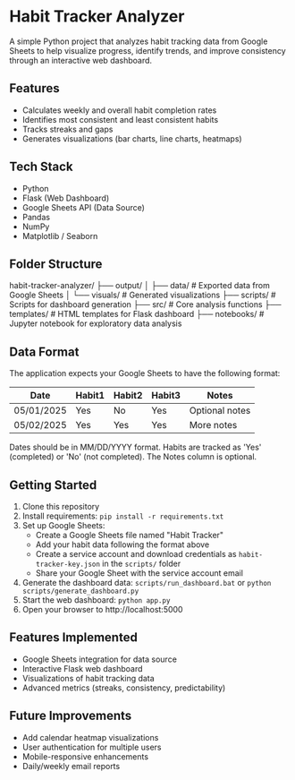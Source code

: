 # Habit Tracker Analyzer

A simple Python project that analyzes habit tracking data from Google Sheets to help visualize progress, identify trends, and improve consistency through an interactive web dashboard.

## Features

- Calculates weekly and overall habit completion rates
- Identifies most consistent and least consistent habits
- Tracks streaks and gaps
- Generates visualizations (bar charts, line charts, heatmaps)

## Tech Stack

- Python
- Flask (Web Dashboard)
- Google Sheets API (Data Source)
- Pandas
- NumPy
- Matplotlib / Seaborn

## Folder Structure

habit-tracker-analyzer/
├── output/
│   ├── data/ # Exported data from Google Sheets
│   └── visuals/ # Generated visualizations
├── scripts/ # Scripts for dashboard generation
├── src/ # Core analysis functions
├── templates/ # HTML templates for Flask dashboard
├── notebooks/ # Jupyter notebook for exploratory data analysis

## Data Format

The application expects your Google Sheets to have the following format:

| Date       | Habit1   | Habit2   | Habit3   | Notes     |
|------------|----------|----------|----------|--------|
| 05/01/2025 | Yes      | No       | Yes      | Optional notes |
| 05/02/2025 | Yes      | Yes      | Yes      | More notes |

Dates should be in MM/DD/YYYY format. Habits are tracked as 'Yes' (completed) or 'No' (not completed). The Notes column is optional.

## Getting Started

1. Clone this repository
2. Install requirements: `pip install -r requirements.txt`
3. Set up Google Sheets:
   - Create a Google Sheets file named "Habit Tracker"
   - Add your habit data following the format above
   - Create a service account and download credentials as `habit-tracker-key.json` in the `scripts/` folder
   - Share your Google Sheet with the service account email
4. Generate the dashboard data: `scripts/run_dashboard.bat` or `python scripts/generate_dashboard.py`
5. Start the web dashboard: `python app.py`
6. Open your browser to http://localhost:5000

## Features Implemented

- Google Sheets integration for data source
- Interactive Flask web dashboard
- Visualizations of habit tracking data
- Advanced metrics (streaks, consistency, predictability)

## Future Improvements

- Add calendar heatmap visualizations
- User authentication for multiple users
- Mobile-responsive enhancements
- Daily/weekly email reports


